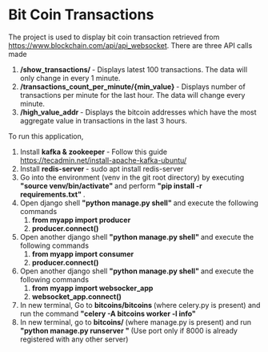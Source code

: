<h1> <b> Bit Coin Transactions </b> </h1>

The project is used to display bit coin transaction retrieved from https://www.blockchain.com/api/api_websocket.
There are three API calls made

1. <b> /show_transactions/ </b> - Displays latest 100 transactions. The data will only change in every 1 minute.
2. <b> /transactions_count_per_minute/{min_value} </b> - Displays number of transactions per minute for the last hour. The data will change every minute.
3. <b> /high_value_addr </b> - Displays the bitcoin addresses which have the most aggregate value in transactions in the last 3 hours.

To run this application,
1. Install <b> kafka & zookeeper </b> - Follow this guide https://tecadmin.net/install-apache-kafka-ubuntu/
2. Install <b> redis-server </b> - sudo apt install redis-server
3. Go into the environment (venv in the git root directory) by executing <b> "source venv/bin/activate" </b> and perform <b> "pip install -r requirements.txt" </b>.
4. Open django shell <b> "python manage.py shell" </b> and execute the following commands
	1. <b> from myapp import producer </b>
	2. <b> producer.connect() </b>
5. Open another django shell <b> "python manage.py shell" </b> and execute the following commands
	1. <b> from myapp import consumer </b>
	2. <b> producer.connect() </b>
6. Open another django shell <b> "python manage.py shell" </b> and execute the following commands
	1. <b> from myapp import websocker_app </b>
	2. <b> websocket_app.connect() </b>
7. In new terminal, Go to <b> bitcoins/bitcoins </b> (where celery.py is present) and run the command <b> "celery -A bitcoins worker -l info" </b>
8. In new terminal, go to <b> bitcoins/ </b> (where manage.py is present) and run <b> "python manage.py runserver <port>" </b>  (Use port only if 8000 is already registered with any other server) 





